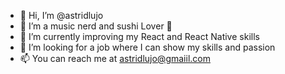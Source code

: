 - 👋 Hi, I’m @astridlujo
- 👀 I’m a music nerd and sushi Lover 🍣 
- 🌱 I’m currently improving my React and React Native skills
- 💞️ I’m looking for a job where I can show my skills and passion
- 📫 You can reach me at astridlujo@gmaiil.com

<!---
astridlujo/astridlujo is a ✨ special ✨ repository because its `README.md` (this file) appears on your GitHub profile.
You can click the Preview link to take a look at your changes.
--->
